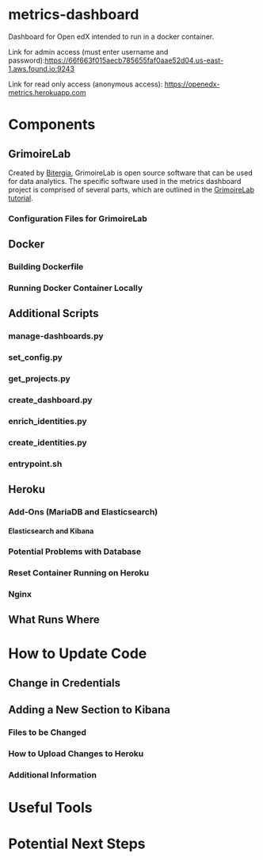 # metrics-dashboard
Dashboard for Open edX intended to run in a docker container. 

Link for admin access (must enter username and password):https://66f663f015aecb785655faf0aae52d04.us-east-1.aws.found.io:9243

Link for read only access (anonymous access): https://openedx-metrics.herokuapp.com

# Components
## GrimoireLab
Created by [Bitergia](https://bitergia.com/about/), GrimoireLab is open source software that can be used for data analytics. The specific software used in the metrics dashboard project is comprised of several parts, which are outlined in the [GrimoireLab tutorial](https://chaoss.github.io/grimoirelab-tutorial/README.html).

### Configuration Files for GrimoireLab
## Docker
### Building Dockerfile
### Running Docker Container Locally
## Additional Scripts
### manage-dashboards.py
### set_config.py
### get_projects.py
### create_dashboard.py
### enrich_identities.py
### create_identities.py
### entrypoint.sh
## Heroku
### Add-Ons (MariaDB and Elasticsearch)
#### Elasticsearch and Kibana
### Potential Problems with Database
### Reset Container Running on Heroku
### Nginx
## What Runs Where

# How to Update Code
## Change in Credentials
## Adding a New Section to Kibana
### Files to be Changed
### How to Upload Changes to Heroku
### Additional Information

# Useful Tools

# Potential Next Steps